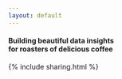 ```yaml
---
layout: default
---
```

#### Building beautiful data insights<br>for roasters of delicious coffee<br><i class="fa fa-coffee"></i>
{% include sharing.html %}
